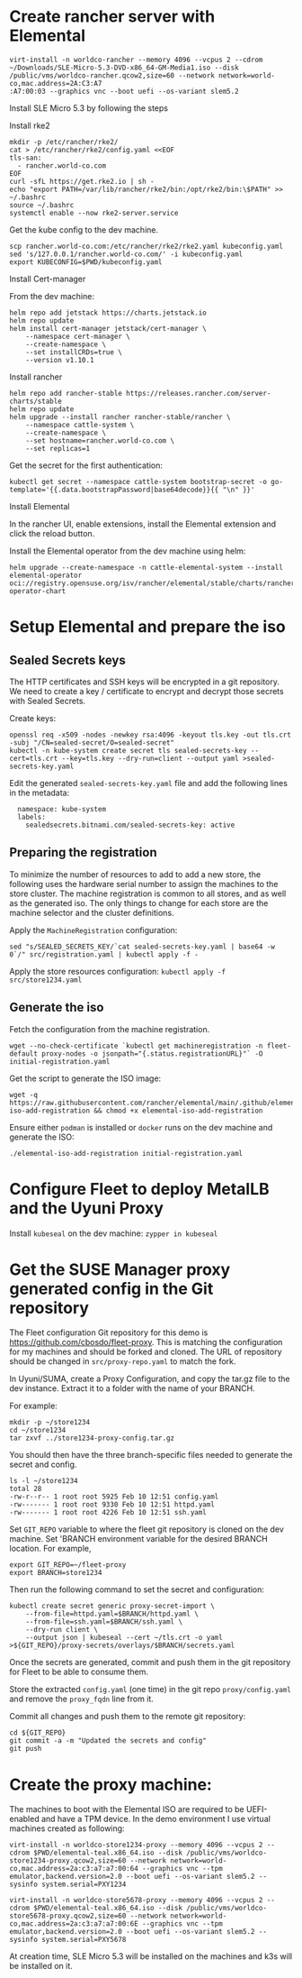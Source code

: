 
# Create rancher server with Elemental

```
virt-install -n worldco-rancher --memory 4096 --vcpus 2 --cdrom ~/Downloads/SLE-Micro-5.3-DVD-x86_64-GM-Media1.iso --disk /public/vms/worldco-rancher.qcow2,size=60 --network network=world-co,mac.address=2A:C3:A7
:A7:00:03 --graphics vnc --boot uefi --os-variant slem5.2
```

Install SLE Micro 5.3 by following the steps

Install rke2

```
mkdir -p /etc/rancher/rke2/
cat > /etc/rancher/rke2/config.yaml <<EOF
tls-san:
  - rancher.world-co.com
EOF
curl -sfL https://get.rke2.io | sh -
echo "export PATH=/var/lib/rancher/rke2/bin:/opt/rke2/bin:\$PATH" >> ~/.bashrc
source ~/.bashrc
systemctl enable --now rke2-server.service
```

Get the kube config to the dev machine.

```
scp rancher.world-co.com:/etc/rancher/rke2/rke2.yaml kubeconfig.yaml
sed 's/127.0.0.1/rancher.world-co.com/' -i kubeconfig.yaml
export KUBECONFIG=$PWD/kubeconfig.yaml
```

Install Cert-manager

From the dev machine:

```
helm repo add jetstack https://charts.jetstack.io
helm repo update
helm install cert-manager jetstack/cert-manager \
    --namespace cert-manager \
    --create-namespace \
    --set installCRDs=true \
    --version v1.10.1
```

Install rancher

```
helm repo add rancher-stable https://releases.rancher.com/server-charts/stable
helm repo update
helm upgrade --install rancher rancher-stable/rancher \
    --namespace cattle-system \
    --create-namespace \
    --set hostname=rancher.world-co.com \
    --set replicas=1
```

Get the secret for the first authentication:

```
kubectl get secret --namespace cattle-system bootstrap-secret -o go-template='{{.data.bootstrapPassword|base64decode}}{{ "\n" }}'
```

Install Elemental

In the rancher UI, enable extensions, install the Elemental extension and click the reload button.

Install the Elemental operator from the dev machine using helm:

```
helm upgrade --create-namespace -n cattle-elemental-system --install elemental-operator oci://registry.opensuse.org/isv/rancher/elemental/stable/charts/rancher/elemental-operator-chart
```

# Setup Elemental and prepare the iso

## Sealed Secrets keys

The HTTP certificates and SSH keys will be encrypted in a git repository.
We need to create a key / certificate to encrypt and decrypt those secrets with Sealed Secrets.

Create keys:
```
openssl req -x509 -nodes -newkey rsa:4096 -keyout tls.key -out tls.crt -subj "/CN=sealed-secret/O=sealed-secret"
kubectl -n kube-system create secret tls sealed-secrets-key --cert=tls.crt --key=tls.key --dry-run=client --output yaml >sealed-secrets-key.yaml
```

Edit the generated `sealed-secrets-key.yaml` file and add the following lines in the metadata:

```
  namespace: kube-system
  labels:
    sealedsecrets.bitnami.com/sealed-secrets-key: active
```


## Preparing the registration

To minimize the number of resources to add to add a new store, the following uses the hardware serial number to assign the machines to the store cluster.
The machine registration is common to all stores, and as well as the generated iso.
The only things to change for each store are the machine selector and the cluster definitions.

Apply the `MachineRegistration` configuration:

```
sed "s/SEALED_SECRETS_KEY/`cat sealed-secrets-key.yaml | base64 -w 0`/" src/registration.yaml | kubectl apply -f -
```

Apply the store resources configuration: `kubectl apply -f src/store1234.yaml`

## Generate the iso

Fetch the configuration from the machine registration.

```
wget --no-check-certificate `kubectl get machineregistration -n fleet-default proxy-nodes -o jsonpath="{.status.registrationURL}"` -O initial-registration.yaml
```

Get the script to generate the ISO image:

```
wget -q https://raw.githubusercontent.com/rancher/elemental/main/.github/elemental-iso-add-registration && chmod +x elemental-iso-add-registration
```

Ensure either `podman` is installed or `docker` runs on the dev machine and generate the ISO:

```
./elemental-iso-add-registration initial-registration.yaml
```

# Configure Fleet to deploy MetalLB and the Uyuni Proxy

Install `kubeseal` on the dev machine: `zypper in kubeseal`

# Get the SUSE Manager proxy generated config in the Git repository

The Fleet configuration Git repository for this demo is https://github.com/cbosdo/fleet-proxy.
This is matching the configuration for my machines and should be forked and cloned.
The URL of repository should be changed in `src/proxy-repo.yaml` to match the fork.

In Uyuni/SUMA, create a Proxy Configuration, and copy the tar.gz file to the dev instance.
Extract it to a folder with the name of your BRANCH.

For example:

```
mkdir -p ~/store1234
cd ~/store1234
tar zxvf ../store1234-proxy-config.tar.gz
```

You should then have the three branch-specific files needed to generate the secret and config.

```
ls -l ~/store1234
total 28
-rw-r--r-- 1 root root 5925 Feb 10 12:51 config.yaml
-rw------- 1 root root 9330 Feb 10 12:51 httpd.yaml
-rw------- 1 root root 4226 Feb 10 12:51 ssh.yaml
```


Set `GIT_REPO` variable to where the fleet git repository is cloned on the dev machine.
Set 'BRANCH environment variable for the desired BRANCH location.  For example,
```
export GIT_REPO=~/fleet-proxy
export BRANCH=store1234
```
Then run the following command to set the secret and configuration:

```
kubectl create secret generic proxy-secret-import \
    --from-file=httpd.yaml=$BRANCH/httpd.yaml \
    --from-file=ssh.yaml=$BRANCH/ssh.yaml \
    --dry-run client \
    --output json | kubeseal --cert ~/tls.crt -o yaml >${GIT_REPO}/proxy-secrets/overlays/$BRANCH/secrets.yaml
```

Once the secrets are generated, commit and push them in the git repository for Fleet to be able to consume them.

Store the extracted `config.yaml` (one time) in the git repo `proxy/config.yaml` and remove the `proxy_fqdn` line from it.

Commit all changes and push them to the remote git repository:

```
cd ${GIT_REPO}
git commit -a -m "Updated the secrets and config"
git push
```

# Create the proxy machine:


The machines to boot with the Elemental ISO are required to be UEFI-enabled and have a TPM device.
In the demo environment I use virtual machines created as following:
```
virt-install -n worldco-store1234-proxy --memory 4096 --vcpus 2 --cdrom $PWD/elemental-teal.x86_64.iso --disk /public/vms/worldco-store1234-proxy.qcow2,size=60 --network network=world-co,mac.address=2a:c3:a7:a7:00:64 --graphics vnc --tpm emulator,backend.version=2.0 --boot uefi --os-variant slem5.2 --sysinfo system.serial=PXY1234

virt-install -n worldco-store5678-proxy --memory 4096 --vcpus 2 --cdrom $PWD/elemental-teal.x86_64.iso --disk /public/vms/worldco-store5678-proxy.qcow2,size=60 --network network=world-co,mac.address=2a:c3:a7:a7:00:6E --graphics vnc --tpm emulator,backend.version=2.0 --boot uefi --os-variant slem5.2 --sysinfo system.serial=PXY5678
```

At creation time, SLE Micro 5.3 will be installed on the machines and k3s will be installed on it.
